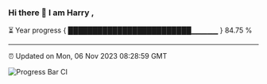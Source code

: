 ### Hi there 👋 I am Harry , 

⏳ Year progress { █████████████████████████▁▁▁▁▁ } 84.75 %

---

⏰ Updated on Mon, 06 Nov 2023 08:28:59 GMT

![Progress Bar CI](https://github.com/duykhang68/duykhang68/workflows/Progress%20Bar%20CI/badge.svg)
